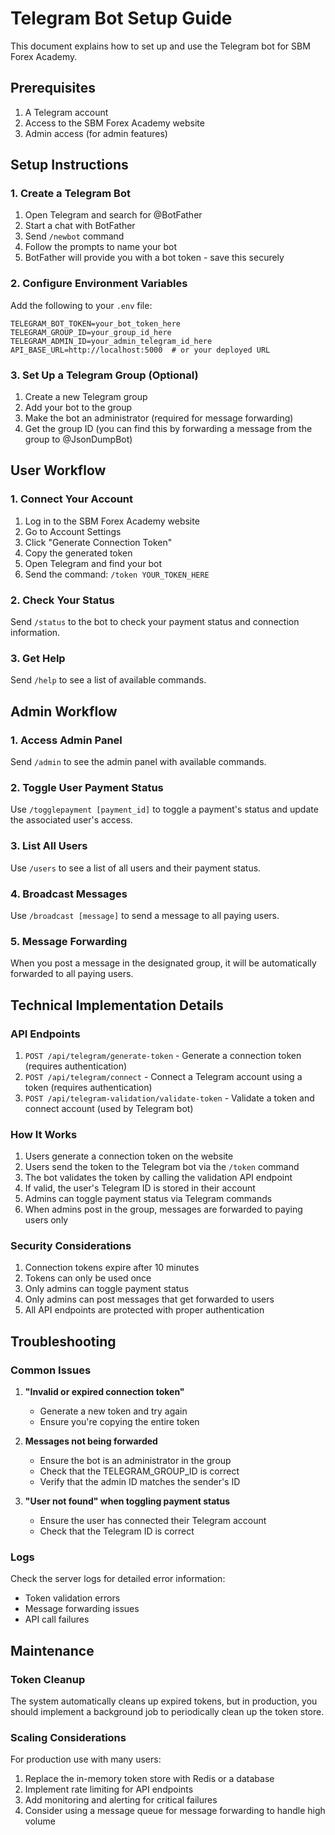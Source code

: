 # Telegram Bot Setup Guide

This document explains how to set up and use the Telegram bot for SBM Forex Academy.

## Prerequisites

1. A Telegram account
2. Access to the SBM Forex Academy website
3. Admin access (for admin features)

## Setup Instructions

### 1. Create a Telegram Bot

1. Open Telegram and search for @BotFather
2. Start a chat with BotFather
3. Send `/newbot` command
4. Follow the prompts to name your bot
5. BotFather will provide you with a bot token - save this securely

### 2. Configure Environment Variables

Add the following to your `.env` file:

```
TELEGRAM_BOT_TOKEN=your_bot_token_here
TELEGRAM_GROUP_ID=your_group_id_here
TELEGRAM_ADMIN_ID=your_admin_telegram_id_here
API_BASE_URL=http://localhost:5000  # or your deployed URL
```

### 3. Set Up a Telegram Group (Optional)

1. Create a new Telegram group
2. Add your bot to the group
3. Make the bot an administrator (required for message forwarding)
4. Get the group ID (you can find this by forwarding a message from the group to @JsonDumpBot)

## User Workflow

### 1. Connect Your Account

1. Log in to the SBM Forex Academy website
2. Go to Account Settings
3. Click "Generate Connection Token"
4. Copy the generated token
5. Open Telegram and find your bot
6. Send the command: `/token YOUR_TOKEN_HERE`

### 2. Check Your Status

Send `/status` to the bot to check your payment status and connection information.

### 3. Get Help

Send `/help` to see a list of available commands.

## Admin Workflow

### 1. Access Admin Panel

Send `/admin` to see the admin panel with available commands.

### 2. Toggle User Payment Status

Use `/togglepayment [payment_id]` to toggle a payment's status and update the associated user's access.

### 3. List All Users

Use `/users` to see a list of all users and their payment status.

### 4. Broadcast Messages

Use `/broadcast [message]` to send a message to all paying users.

### 5. Message Forwarding

When you post a message in the designated group, it will be automatically forwarded to all paying users.

## Technical Implementation Details

### API Endpoints

1. `POST /api/telegram/generate-token` - Generate a connection token (requires authentication)
2. `POST /api/telegram/connect` - Connect a Telegram account using a token (requires authentication)
3. `POST /api/telegram-validation/validate-token` - Validate a token and connect account (used by Telegram bot)

### How It Works

1. Users generate a connection token on the website
2. Users send the token to the Telegram bot via the `/token` command
3. The bot validates the token by calling the validation API endpoint
4. If valid, the user's Telegram ID is stored in their account
5. Admins can toggle payment status via Telegram commands
6. When admins post in the group, messages are forwarded to paying users only

### Security Considerations

1. Connection tokens expire after 10 minutes
2. Tokens can only be used once
3. Only admins can toggle payment status
4. Only admins can post messages that get forwarded to users
5. All API endpoints are protected with proper authentication

## Troubleshooting

### Common Issues

1. **"Invalid or expired connection token"**

   - Generate a new token and try again
   - Ensure you're copying the entire token

2. **Messages not being forwarded**

   - Ensure the bot is an administrator in the group
   - Check that the TELEGRAM_GROUP_ID is correct
   - Verify that the admin ID matches the sender's ID

3. **"User not found" when toggling payment status**
   - Ensure the user has connected their Telegram account
   - Check that the Telegram ID is correct

### Logs

Check the server logs for detailed error information:

- Token validation errors
- Message forwarding issues
- API call failures

## Maintenance

### Token Cleanup

The system automatically cleans up expired tokens, but in production, you should implement a background job to periodically clean up the token store.

### Scaling Considerations

For production use with many users:

1. Replace the in-memory token store with Redis or a database
2. Implement rate limiting for API endpoints
3. Add monitoring and alerting for critical failures
4. Consider using a message queue for message forwarding to handle high volume
